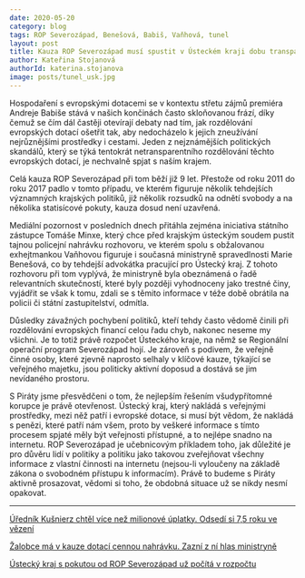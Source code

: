 ```yaml
---
date: 2020-05-20
category: blog
tags: ROP Severozápad, Benešová, Babiš, Vaňhová, tunel
layout: post
title: Kauza ROP Severozápad musí spustit v Ústeckém kraji dobu transparentní.
author: Kateřina Stojanová
authorId: katerina.stojanova
image: posts/tunel_usk.jpg
---
```


Hospodaření s evropskými dotacemi se v kontextu střetu zájmů premiéra Andreje Babiše stává v našich končinách často skloňovanou frází, díky čemuž se čím dál častěji otevírají debaty nad tím, jak rozdělování evropských dotací ošetřit tak, aby nedocházelo k jejich zneužívání nejrůznějšími prostředky i cestami. Jeden z nejznámějších politických skandálů, který se týká tentokrát netransparentního rozdělování těchto evropských dotací, je nechvalně spjat s naším krajem.

Celá kauza ROP Severozápad při tom běží již 9 let. Přestože od roku 2011 do roku 2017 padlo v tomto případu, ve kterém figuruje několik tehdejších významných krajských politiků, již několik rozsudků na odnětí svobody a na několika statisícové pokuty, kauza dosud není uzavřená.

Mediální pozornost v posledních dnech přitáhla zejména iniciativa státního zástupce Tomáše Minxe, který chce před krajským ústeckým soudem pustit tajnou policejní nahrávku rozhovoru, ve kterém spolu s obžalovanou exhejtmankou Vaňhovou figuruje i současná ministryně spravedlnosti Marie Benešová, co by tehdejší advokátka pracující pro Ústecký kraj. Z tohoto rozhovoru při tom vyplývá, že ministryně byla obeznámená o řadě relevantních skutečností, které byly později vyhodnoceny jako trestné činy, vyjádřit se však k tomu, zdali se s těmito informace v téže době obrátila na policii či státní zastupitelství, odmítla.

Důsledky závažných pochybení politiků, kteří tehdy často vědomě činili  při rozdělování evropských financí celou řadu chyb, nakonec  neseme my všichni. Je to totiž právě rozpočet Ústeckého kraje, na němž se Regionální operační program Severozápad hojí. Je zároveň s podivem, že veřejně činné osoby, které zjevně naprosto selhaly v klíčové kauze, týkající se veřejného majetku, jsou politicky aktivní doposud a dostává se jim nevídaného prostoru. 

S Piráty jsme přesvědčeni o tom, že nejlepším řešením všudypřítomné korupce je právě otevřenost. Ústecký kraj, který nakládá s veřejnými prostředky, mezi něž patří i evropské dotace, si musí být vědom, že nakládá s penězi, které patří nám všem, proto by veškeré informace s tímto procesem spjaté měly být veřejnosti přístupné, a to nejlépe snadno na internetu. ROP Severozápad je učebnicovým příkladem toho, jak důležité je pro důvěru lidí v politiky a politiku jako takovou zveřejňovat všechny informace z vlastní činnosti na internetu (nejsou-li vyloučeny na základě zákona o svobodném přístupu k informacím). Právě to budeme s Piráty aktivně prosazovat, vědomi si toho, že obdobná situace už se nikdy nesmí opakovat. 

_____________________________________________________________________________________

[Úředník Kušnierz chtěl více než milionové úplatky. Odsedí si 7,5 roku ve vězení](https://ihned.cz/cesko/c1-56517580-urednik-kusnierz-chtel-vice-nez-milionove-uplatky-odsedi-si-7-5-roku-ve-vezeni)

[Žalobce má v kauze dotací cennou nahrávku. Zazní z ní hlas ministryně](https://www.seznamzpravy.cz/clanek/zalobce-ma-v-kauze-dotaci-cennou-nahravku-zazni-z-ni-hlas-ministryne-112583)

[Ústecký kraj s pokutou od ROP Severozápad už počítá v rozpočtu](https://www.denik.cz/ustecky-kraj/ustecky-kraj-s-pokutou-od-rop-severozapad-uz-pocita-v-rozpoctu-20130823.html)

